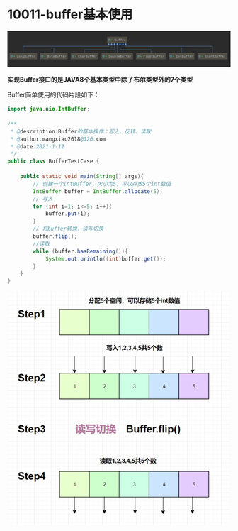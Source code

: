 # 10011-buffer基本使用

![100011-1](images/100011-1.jpg)

**实现Buffer接口的是JAVA8个基本类型中除了布尔类型外的7个类型**

Buffer简单使用的代码片段如下：

```java
import java.nio.IntBuffer;

/**
 * @description:Buffer的基本操作：写入、反转、读取
 * @author:mangxiao2018@126.com
 * @date:2021-1-11
 */
public class BufferTestCase {

    public static void main(String[] args){
        // 创建一个IntBuffer，大小为5，可以存放5个int数值
        IntBuffer buffer = IntBuffer.allocate(5);
        // 写入
        for (int i=1; i<=5; i++){
            buffer.put(i);
        }
        // 将buffer转换，读写切换
        buffer.flip();
        //读取
        while (buffer.hasRemaining()){
            System.out.println((int)buffer.get());
        }
    }
}
```



![100011-2](images/100011-2.jpg)